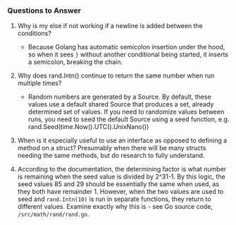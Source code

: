 ### Questions to Answer

1. Why is my else if not working if a newline is added between the conditions?
   - Because Golang has automatic semicolon insertion under the hood, so when it sees `}` without another conditional being started, it inserts a semicolon, breaking the chain.
2. Why does rand.Intn() continue to return the same number when run multiple times?
   - Random numbers are generated by a Source. By default, these values use a default shared Source that produces a set, already determined set of values. If you need to randomize values between runs, you need to seed the default Source using a seed function, e.g. rand.Seed(time.Now().UTC().UnixNano())
3. When is it especially useful to use an interface as opposed to defining a method on a struct? Presumably when there will be many structs needing the same methods, but do research to fully understand.

4. According to the documentation, the determining factor is what number is remaining when the seed value is divided by 2^31-1. By this logic, the seed values 85 and 29 should be essentially the same when used, as they both have remainder 1. However, when the two values are used to seed and `rand.Intn(10)` is run in separate functions, they return to different values. Examine exactly why this is - see Go source code, `/src/math/rand/rand.go`.
